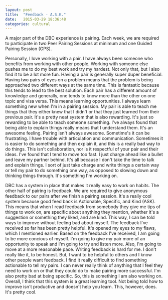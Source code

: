 ```yaml
---
layout: post
title:  "Feedback - A.S.K."
date:   2015-03-29 18:36:48
categories: cultural
---
```


A major part of the DBC experience is pairing. Each week, we are required to participate in two Peer Pairing Sessions at minimum and one Guided Pairing Session (GPS).

Personally, I love working with a pair. I have always been someone who benefits from working with other people. Working with someone else pushes me to do my best work and try my hardest. Not only that, but I also find it to be a lot more fun. Having a pair is generally super duper beneficial. Having two pairs of eyes on a problem means that the problem is being approached two different ways at the same time. This is fantastic because this tends to lead to the best solution. Each pair has a different amount of knowledge and generally, one tends to know more than the other on one topic and visa versa. This means learning opportunities. I always learn something new when I'm in a pairing session. My pair is able to teach me things that they either knew that I didn't or that they just learned from their previous pair. It's a pretty neat system that is also rewarding. It's just so rewarding to be able to teach someone something. I've always found that being able to explain things really means that I understand them. It's an awesome feeling. Pairing isn't always awesome. Sometime's it can be frustrating. I have trouble with articulation and communication. Sometimes it is easier to do something and then explain it, and this is a really bad way to do things. This isn't collaboration, nor is it respectful of your pair and their ideas. I've found that I tend to move too fast. I just charge ahead like a bullet and leave my partner behind. It's all because I don't take the time to talk and explain things. I sort of just take charge and write things a certain way or tell my pair to do something one way, as opposed to slowing down and thinking things through. It's something I'm working on.

DBC has a system in place that makes it really easy to work on habits. The other half of pairing is feedback. We are required to give anonymous feedback to our pairs after we finish a pairing session. It's a really cool system because good feed back is Actionable, Specific, and Kind (ASK). This means that when I read feedback from somebody they give me tips of things to work on, are specific about anything they mention, whether it's a suggestion or something they liked, and are kind. This way, I can be told ways to improve without feeling bad about myself. The feedback I've received so far has been pretty helpful. It's opened my eyes to my flaws, which I mentioned earlier. Based on the feedback I've received, I am going to be more concious of myself. I'm going to give my pair more of an opportunity to speak and I'm going to try and listen more. Also, I'm going to move at a more reasonable pace. Writing feedback is hard for me. I don't really like it, to be honest. But, I want to be helpful to others and I know other people want feedback. I find it really difficult to find something actionable to tell my pairs. I can never really think of anything that I feel they need to work on or that they could do to make pairing more successful. I'm also pretty bad at being specific. So, this is something I am also working on. Overall, I think that this system is a great learning tool. Not being told how to improve isn't productive and doesn't help you learn. This, however, does. It's pretty cool.